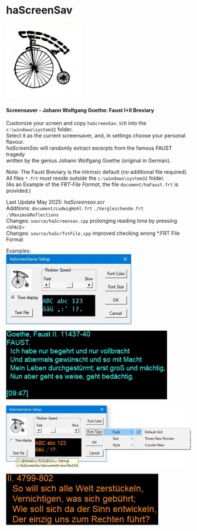 # haScreenSav

![screenshot](document/image/be_Seeing_You.jpg)

#### Screensaver - Johann Wolfgang Goethe: Faust I+II Breviary

Customize your screen and copy `haScreenSav.SCR` into the `c:\windows\system32` folder.    
Select it as the current screensaver, and, in settings choose your personal flavour.    
*haScreenSav* will randomly extract excerpts from the famous FAUST tragedy  
written by the genius Johann Wolfgang Goethe (original in German).

Note: 
The Faust Breviary is the intrinsic default (no additional file required).  
All files `*.frt` must reside *outside* the `c:\windows\system32` folder.  
(As an Example of the *FRT-File Format*, the file `document/haFaust.frt` is provided.)  

Last Update May 2025: *haScreensav.scr*   
Additions: `document/LudwigHohl.frt` `./Vergleichende.frt` `.\Maxims&Reflections`    
Changes: `source/haScreensav.cpp` prolonging reading time by pressing `<SPACE>`        
Changes: `source/haScrTxtFile.cpp` improved checking wrong *.FRT File Format 

Examples:  
![screenshot1](document/image/haScrSav01.jpg)  

![screenshot1a](document/image/haScrSav02.jpg)  

![screenshot2](document/image/haScrSav03.jpg)  

![screenshotsa](document/image/haScrSav04.jpg)  
